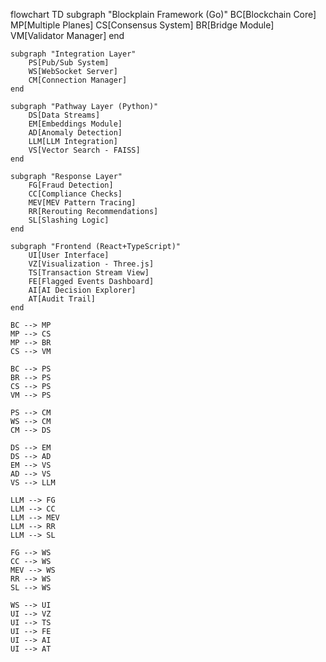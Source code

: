 flowchart TD
    subgraph "Blockplain Framework (Go)"
        BC[Blockchain Core]
        MP[Multiple Planes]
        CS[Consensus System]
        BR[Bridge Module]
        VM[Validator Manager]
    end
    
    subgraph "Integration Layer"
        PS[Pub/Sub System]
        WS[WebSocket Server]
        CM[Connection Manager]
    end
    
    subgraph "Pathway Layer (Python)"
        DS[Data Streams]
        EM[Embeddings Module]
        AD[Anomaly Detection]
        LLM[LLM Integration]
        VS[Vector Search - FAISS]
    end
    
    subgraph "Response Layer"
        FG[Fraud Detection]
        CC[Compliance Checks]
        MEV[MEV Pattern Tracing]
        RR[Rerouting Recommendations]
        SL[Slashing Logic]
    end
    
    subgraph "Frontend (React+TypeScript)"
        UI[User Interface]
        VZ[Visualization - Three.js]
        TS[Transaction Stream View]
        FE[Flagged Events Dashboard]
        AI[AI Decision Explorer]
        AT[Audit Trail]
    end
    
    BC --> MP
    MP --> CS
    MP --> BR
    CS --> VM
    
    BC --> PS
    BR --> PS
    CS --> PS
    VM --> PS
    
    PS --> CM
    WS --> CM
    CM --> DS
    
    DS --> EM
    DS --> AD
    EM --> VS
    AD --> VS
    VS --> LLM
    
    LLM --> FG
    LLM --> CC
    LLM --> MEV
    LLM --> RR
    LLM --> SL
    
    FG --> WS
    CC --> WS
    MEV --> WS
    RR --> WS
    SL --> WS
    
    WS --> UI
    UI --> VZ
    UI --> TS
    UI --> FE
    UI --> AI
    UI --> AT

